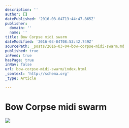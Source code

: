 ```yaml
---
description: ''
author: []
datePublished: '2016-03-04T13:44:47.865Z'
publisher:
  domain: ''
  name: ''
title: Bow Corpse midi swarm
dateModified: '2016-03-04T08:53:42.749Z'
sourcePath: _posts/2016-03-04-bow-corpse-midi-swarm.md
published: true
inFeed: true
hasPage: true
inNav: false
url: bow-corpse-midi-swarm/index.html
_context: 'http://schema.org'
_type: Article

---
```

# Bow Corpse midi swarm
![](https://the-grid-user-content.s3-us-west-2.amazonaws.com/b995e63e-b2b1-438e-bb88-56adaacd6741.png)